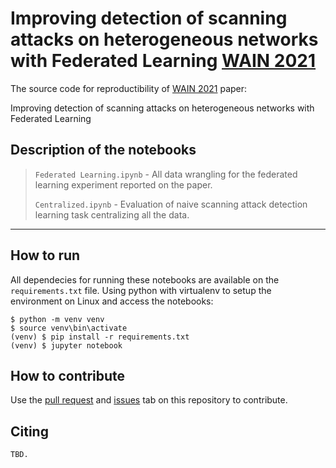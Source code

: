 # Improving detection of scanning attacks on heterogeneous networks with Federated Learning [WAIN 2021](https://www.performance2021.deib.polimi.it/wain/)
The source code for reproductibility of [WAIN 2021](https://www.performance2021.deib.polimi.it/wain/) paper: 

Improving detection of scanning attacks on heterogeneous networks with Federated Learning

## Description of the notebooks
> `Federated Learning.ipynb` - All data wrangling for the federated learning experiment reported on the paper.
> 
> `Centralized.ipynb` - Evaluation of naive scanning attack detection learning task centralizing all the data.

---
## How to run
All dependecies for running these notebooks are available on the `requirements.txt` file. Using python with virtualenv to setup the environment on Linux and access the notebooks:

```
$ python -m venv venv
$ source venv\bin\activate
(venv) $ pip install -r requirements.txt
(venv) $ jupyter notebook
```
## How to contribute
Use the [pull request](https://github.com/c2dc/wain2021/pulls) and [issues](https://github.com/c2dc/wain2021/issues) tab on this repository to contribute.

## Citing
```
TBD.
```
